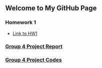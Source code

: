 ## Welcome to My GitHub Page

### Homework 1

* [Link to HW1](files/ie360_HW1.html)

### [Group 4 Project Report](https://bu-ie-360.github.io/spring24-EmreCaganKanli/ie360project_group4_report.pdf)

### [Group 4 Project Codes](https://bu-ie-360.github.io/spring24-EmreCaganKanli/360_project_codes.ipynb)

